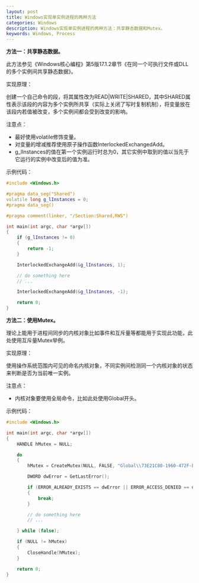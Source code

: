```yaml
---
layout: post
title: Windows实现单实例进程的两种方法
categories: Windows
description: Windows实现单实例进程的两种方法：共享静态数据和Mutex。
keywords: Windows, Process
---
```


**方法一：共享静态数据。**

此方法参见《Windows核心编程》第5版17.1.2章节《在同一个可执行文件或DLL的多个实例间共享静态数据》。

实现原理：

创建一个自己命令的段，将其属性改为READ|WRITE|SHARED，其中SHARED属性表示该段的内容为多个实例所共享（实际上关闭了写时复制机制），将变量放在该段内若值被改变，多个实例间都会受到改变的影响。

注意点：

* 最好使用volatile修饰变量。
* 对变量的增减推荐使用原子操作函数InterlockedExchangedAdd。
* g\_lInstances的值在第一个实例运行时总为0，其它实例中取到的值以当先于它运行的实例中改变后的值为准。

示例代码：

```C++
#include <Windows.h>

#pragma data_seg("Shared")
volatile long g_lInstances = 0;
#pragma data_seg()

#pragma comment(linker, "/Section:Shared,RWS")

int main(int argc, char *argv[])
{
    if (g_lInstances != 0)
    {
        return -1;
    }

    InterlockedExchangeAdd(&g_lInstances, 1);

    // do something here
    // ...

    InterlockedExchangeAdd(&g_lInstances, -1);

    return 0;
}
```

**方法二：使用Mutex。**

理论上能用于进程间同步的内核对象比如事件和互斥量等都能用于实现此功能，此处使用互斥量Mutex举例。

实现原理：

使用操作系统范围内可见的命名内核对象，不同实例间检测同一个内核对象的状态来判断是否为当前唯一实例。

注意点：

* 内核对象要使用全局命令，比如此处使用Global开头。

示例代码：

```C++
#include <Windows.h>

int main(int argc, char *argv[])
{
    HANDLE hMutex = NULL;

    do
    {
        hMutex = CreateMutex(NULL, FALSE, "Global\\73E21C80-1960-472F-BF0B-3EE7CC7AF17E");

        DWORD dwError = GetLastError();

        if (ERROR_ALREADY_EXISTS == dwError || ERROR_ACCESS_DENIED == dwError) 
        {
            break;
        }

        // do something here
        // ...

    } while (false);

    if (NULL != hMutex) 
    {
        CloseHandle(hMutex);
    }

    return 0;
}
```
